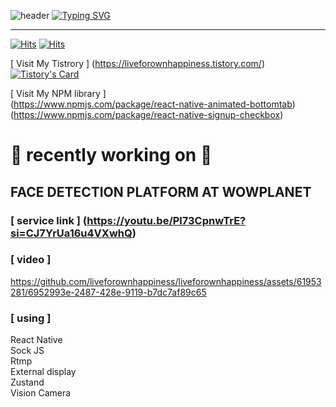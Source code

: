 ![header](https://capsule-render.vercel.app/api?type=waving&color=6994CDEE&text=&animation=twinkling&height=80)
[![Typing SVG](https://readme-typing-svg.demolab.com?font=Alkatra&weight=500&size=45&duration=3500&pause=3&color=6994CDEE&center=false&vCenter=false&multiline=true&repeat=true&width=1000&height=100&lines=Welcome+to+liveforownhappiness's+GitHub!👋)](https://git.io/typing-svg)

---

[![Hits](https://hits.seeyoufarm.com/api/count/incr/badge.svg?url=https%3A%2F%2Fliveforownhappiness.tistory.com&count_bg=%23FE5849&title_bg=%23555555&icon=&icon_color=%23E7E7E7&title=Tistory&edge_flat=false)](https://hits.seeyoufarm.com)
[![Hits](https://hits.seeyoufarm.com/api/count/incr/badge.svg?url=https%3A%2F%2Fgithub.com%2Fliveforownhappiness&count_bg=%2379C83D&title_bg=%23555555&icon=&icon_color=%23E7E7E7&title=GitHub&edge_flat=false)](https://hits.seeyoufarm.com)

[ Visit My Tistrory ] (https://liveforownhappiness.tistory.com/)  
[![Tistory's Card](https://github-readme-tistory-card.vercel.app/api?name=liveforownhappiness&theme=default)](https://easyhomputer.tistory.com)

[ Visit My NPM library ]  
(https://www.npmjs.com/package/react-native-animated-bottomtab)  
(https://www.npmjs.com/package/react-native-signup-checkbox)


# 🔨 recently working on 🔨

## FACE DETECTION PLATFORM AT WOWPLANET
### [ service link ]  (https://youtu.be/Pl73CpnwTrE?si=CJ7YrUa16u4VXwhQ) 


### [ video ]
https://github.com/liveforownhappiness/liveforownhappiness/assets/61953281/6952993e-2487-428e-9119-b7dc7af89c65

### [ using ]
 React Native<br>Sock JS<br>Rtmp<br>External display<br>Zustand<br>Vision Camera 

 
<!--
## SNS and Voting PLATFORM AT ANYCAT (For 34th World Miss University)

|                                                     |                                                     |                                                                           |
| --------------------------------------------------- | --------------------------------------------------- | ------------------------------------------------------------------------- |
| <img src="sample/AnyStory00.png" width="320"></img> | <img src="sample/AnyStory01.png" width="320"></img> | React Native<br> Redux<br>AsyncStorage<br>Socekt io<br>Restful Api <br>S3 |
-->
<!-- ## SNS PLATFORM AT ANYCHAT

|                                               |                                                                                       |
| --------------------------------------------- | ------------------------------------------------------------------------------------- |
| <img src="sample/rtmp.gif" width="320"></img> | React Native<br> Socket IO <br>Restful Api<br>Redux<br>Redux toolkit<br>| -->
